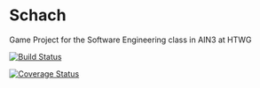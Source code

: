 # Schach


Game Project for the Software Engineering class in AIN3 at HTWG

[![Build Status](https://travis-ci.org/Schmidt-jan/Schach.svg?branch=master)](https://travis-ci.org/Schmidt-jan/Schach)

[![Coverage Status](https://coveralls.io/repos/github/Schmidt-jan/Schach/badge.svg?branch=master)](https://coveralls.io/github/Schmidt-jan/Schach?branch=master)
